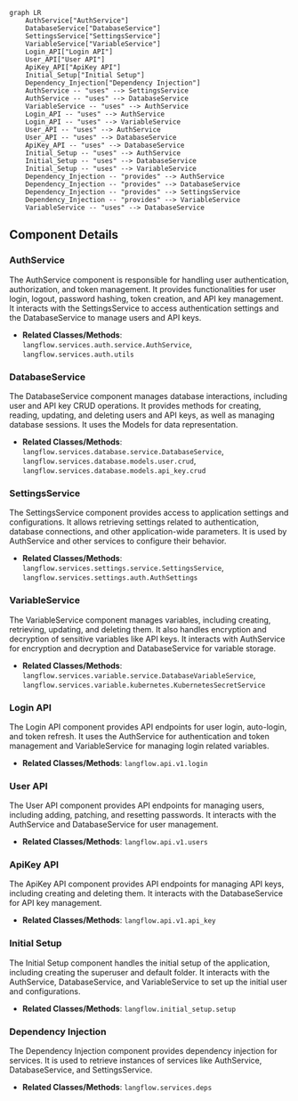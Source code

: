 ```mermaid
graph LR
    AuthService["AuthService"]
    DatabaseService["DatabaseService"]
    SettingsService["SettingsService"]
    VariableService["VariableService"]
    Login_API["Login API"]
    User_API["User API"]
    ApiKey_API["ApiKey API"]
    Initial_Setup["Initial Setup"]
    Dependency_Injection["Dependency Injection"]
    AuthService -- "uses" --> SettingsService
    AuthService -- "uses" --> DatabaseService
    VariableService -- "uses" --> AuthService
    Login_API -- "uses" --> AuthService
    Login_API -- "uses" --> VariableService
    User_API -- "uses" --> AuthService
    User_API -- "uses" --> DatabaseService
    ApiKey_API -- "uses" --> DatabaseService
    Initial_Setup -- "uses" --> AuthService
    Initial_Setup -- "uses" --> DatabaseService
    Initial_Setup -- "uses" --> VariableService
    Dependency_Injection -- "provides" --> AuthService
    Dependency_Injection -- "provides" --> DatabaseService
    Dependency_Injection -- "provides" --> SettingsService
    Dependency_Injection -- "provides" --> VariableService
    VariableService -- "uses" --> DatabaseService
```

## Component Details

### AuthService
The AuthService component is responsible for handling user authentication, authorization, and token management. It provides functionalities for user login, logout, password hashing, token creation, and API key management. It interacts with the SettingsService to access authentication settings and the DatabaseService to manage users and API keys.
- **Related Classes/Methods**: `langflow.services.auth.service.AuthService`, `langflow.services.auth.utils`

### DatabaseService
The DatabaseService component manages database interactions, including user and API key CRUD operations. It provides methods for creating, reading, updating, and deleting users and API keys, as well as managing database sessions. It uses the Models for data representation.
- **Related Classes/Methods**: `langflow.services.database.service.DatabaseService`, `langflow.services.database.models.user.crud`, `langflow.services.database.models.api_key.crud`

### SettingsService
The SettingsService component provides access to application settings and configurations. It allows retrieving settings related to authentication, database connections, and other application-wide parameters. It is used by AuthService and other services to configure their behavior.
- **Related Classes/Methods**: `langflow.services.settings.service.SettingsService`, `langflow.services.settings.auth.AuthSettings`

### VariableService
The VariableService component manages variables, including creating, retrieving, updating, and deleting them. It also handles encryption and decryption of sensitive variables like API keys. It interacts with AuthService for encryption and decryption and DatabaseService for variable storage.
- **Related Classes/Methods**: `langflow.services.variable.service.DatabaseVariableService`, `langflow.services.variable.kubernetes.KubernetesSecretService`

### Login API
The Login API component provides API endpoints for user login, auto-login, and token refresh. It uses the AuthService for authentication and token management and VariableService for managing login related variables.
- **Related Classes/Methods**: `langflow.api.v1.login`

### User API
The User API component provides API endpoints for managing users, including adding, patching, and resetting passwords. It interacts with the AuthService and DatabaseService for user management.
- **Related Classes/Methods**: `langflow.api.v1.users`

### ApiKey API
The ApiKey API component provides API endpoints for managing API keys, including creating and deleting them. It interacts with the DatabaseService for API key management.
- **Related Classes/Methods**: `langflow.api.v1.api_key`

### Initial Setup
The Initial Setup component handles the initial setup of the application, including creating the superuser and default folder. It interacts with the AuthService, DatabaseService, and VariableService to set up the initial user and configurations.
- **Related Classes/Methods**: `langflow.initial_setup.setup`

### Dependency Injection
The Dependency Injection component provides dependency injection for services. It is used to retrieve instances of services like AuthService, DatabaseService, and SettingsService.
- **Related Classes/Methods**: `langflow.services.deps`

